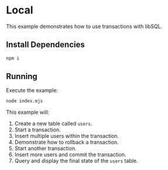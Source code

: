 # Local

This example demonstrates how to use transactions with libSQL.

## Install Dependencies

```bash
npm i
```

## Running

Execute the example:

```bash
node index.mjs
```

This example will:

1. Create a new table called `users`.
2. Start a transaction.
3. Insert multiple users within the transaction.
4. Demonstrate how to rollback a transaction.
5. Start another transaction.
6. Insert more users and commit the transaction.
7. Query and display the final state of the `users` table.
